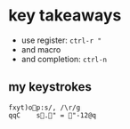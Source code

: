 # key takeaways

- use register: `ctrl-r "`
- and macro
- and completion: `ctrl-n`

## my keystrokes

```text
fxyt)op:s/, /\r/gqqC    s." = "-12@q
```
